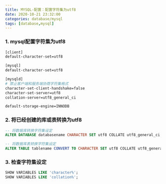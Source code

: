 ```yaml
---
title: MYSQL-配置：配置字符集为utf8
date: 2020-10-21 23:32:00
categories: database/mysql
tags: [database,mysql]
---
```


### 1. mysql配置字符集为utf8
``` bash
[client]
default-character-set=utf8

[mysql]
default-character-set=utf8

[mysqld]
# 禁止客户端和服务端协商字符集格式
character-set-client-handshake=false
character-set-server=utf8
collation-server=utf8_general_ci

default-storage-engine=INNODB
```

### 2. 将已经创建的库或表转换为utf8
``` sql
-- 将数据库转换字符集设定
ALTER DATABASE databasename CHARACTER SET utf8 COLLATE utf8_general_ci

-- 将数据库表转换字符集设定
ALTER TABLE tablename CONVERT TO CHARACTER SET utf8 COLLATE utf8_general_ci
```

### 3. 检查字符集设定
``` sql
SHOW VARIABLES LIKE 'character%';
SHOW VARIABLES LIKE 'collation%';
```